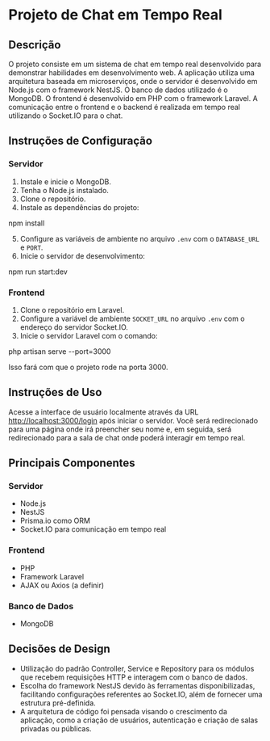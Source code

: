 # Projeto de Chat em Tempo Real

## Descrição

O projeto consiste em um sistema de chat em tempo real desenvolvido para demonstrar habilidades em desenvolvimento web. A aplicação utiliza uma arquitetura baseada em microserviços, onde o servidor é desenvolvido em Node.js com o framework NestJS. O banco de dados utilizado é o MongoDB. O frontend é desenvolvido em PHP com o framework Laravel. A comunicação entre o frontend e o backend é realizada em tempo real utilizando o Socket.IO para o chat.

## Instruções de Configuração

### Servidor

1. Instale e inicie o MongoDB.
2. Tenha o Node.js instalado.
3. Clone o repositório.
4. Instale as dependências do projeto:

npm install

5. Configure as variáveis de ambiente no arquivo `.env` com o `DATABASE_URL` e `PORT`.
6. Inicie o servidor de desenvolvimento:

npm run start:dev

### Frontend

1. Clone o repositório em Laravel.
2. Configure a variável de ambiente `SOCKET_URL` no arquivo `.env` com o endereço do servidor Socket.IO.
3. Inicie o servidor Laravel com o comando:

php artisan serve --port=3000

Isso fará com que o projeto rode na porta 3000.

## Instruções de Uso

Acesse a interface de usuário localmente através da URL [http://localhost:3000/login](http://localhost:3000/login) após iniciar o servidor. Você será redirecionado para uma página onde irá preencher seu nome e, em seguida, será redirecionado para a sala de chat onde poderá interagir em tempo real.

## Principais Componentes

### Servidor

- Node.js
- NestJS
- Prisma.io como ORM
- Socket.IO para comunicação em tempo real

### Frontend

- PHP
- Framework Laravel
- AJAX ou Axios (a definir)

### Banco de Dados

- MongoDB

## Decisões de Design

- Utilização do padrão Controller, Service e Repository para os módulos que recebem requisições HTTP e interagem com o banco de dados.
- Escolha do framework NestJS devido às ferramentas disponibilizadas, facilitando configurações referentes ao Socket.IO, além de fornecer uma estrutura pré-definida.
- A arquitetura de código foi pensada visando o crescimento da aplicação, como a criação de usuários, autenticação e criação de salas privadas ou públicas.
